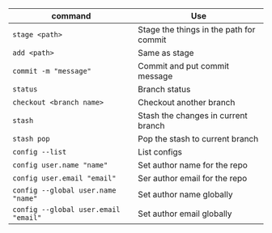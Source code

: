
| command                              | Use                                     |
| ------------------------------------ | --------------------------------------- |
| `stage <path>`                       | Stage the things in the path for commit |
| `add <path>`                         | Same as stage                           |
| `commit -m "message"`                | Commit and put commit message           |
| `status`                             | Branch status                           |
| `checkout <branch name>`             | Checkout another branch                 |
| `stash`                              | Stash the changes in current branch     |
| `stash pop`                          | Pop the stash to current branch         |
| `config --list`                      | List configs                            |
| `config user.name "name"`            | Set author name for the repo            |
| `config user.email "email"`          | Ser author email for the repo           |
| `config --global user.name "name"`   | Set author name globally                |
| `config --global user.email "email"` | Set author email globally               |
